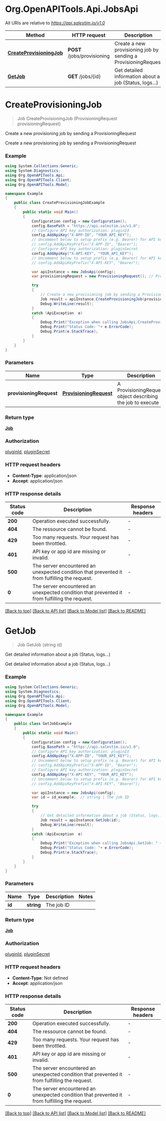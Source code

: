 # Org.OpenAPITools.Api.JobsApi

All URIs are relative to *https://api.salestim.io/v1.0*

Method | HTTP request | Description
------------- | ------------- | -------------
[**CreateProvisioningJob**](JobsApi.md#createprovisioningjob) | **POST** /jobs/provisioning | Create a new provisioning job by sending a ProvisioningRequest
[**GetJob**](JobsApi.md#getjob) | **GET** /jobs/{id} | Get detailed information about a job (Status, logs...)


<a name="createprovisioningjob"></a>
# **CreateProvisioningJob**
> Job CreateProvisioningJob (ProvisioningRequest provisioningRequest)

Create a new provisioning job by sending a ProvisioningRequest

Create a new provisioning job by sending a ProvisioningRequest

### Example
```csharp
using System.Collections.Generic;
using System.Diagnostics;
using Org.OpenAPITools.Api;
using Org.OpenAPITools.Client;
using Org.OpenAPITools.Model;

namespace Example
{
    public class CreateProvisioningJobExample
    {
        public static void Main()
        {
            Configuration config = new Configuration();
            config.BasePath = "https://api.salestim.io/v1.0";
            // Configure API key authorization: pluginId
            config.AddApiKey("X-APP-ID", "YOUR_API_KEY");
            // Uncomment below to setup prefix (e.g. Bearer) for API key, if needed
            // config.AddApiKeyPrefix("X-APP-ID", "Bearer");
            // Configure API key authorization: pluginSecret
            config.AddApiKey("X-API-KEY", "YOUR_API_KEY");
            // Uncomment below to setup prefix (e.g. Bearer) for API key, if needed
            // config.AddApiKeyPrefix("X-API-KEY", "Bearer");

            var apiInstance = new JobsApi(config);
            var provisioningRequest = new ProvisioningRequest(); // ProvisioningRequest | A ProvisioningRequest object describing the job to execute

            try
            {
                // Create a new provisioning job by sending a ProvisioningRequest
                Job result = apiInstance.CreateProvisioningJob(provisioningRequest);
                Debug.WriteLine(result);
            }
            catch (ApiException  e)
            {
                Debug.Print("Exception when calling JobsApi.CreateProvisioningJob: " + e.Message );
                Debug.Print("Status Code: "+ e.ErrorCode);
                Debug.Print(e.StackTrace);
            }
        }
    }
}
```

### Parameters

Name | Type | Description  | Notes
------------- | ------------- | ------------- | -------------
 **provisioningRequest** | [**ProvisioningRequest**](ProvisioningRequest.md)| A ProvisioningRequest object describing the job to execute | 

### Return type

[**Job**](Job.md)

### Authorization

[pluginId](../README.md#pluginId), [pluginSecret](../README.md#pluginSecret)

### HTTP request headers

 - **Content-Type**: application/json
 - **Accept**: application/json

### HTTP response details
| Status code | Description | Response headers |
|-------------|-------------|------------------|
| **200** | Operation executed successfully. |  -  |
| **404** | The ressource cannot be found. |  -  |
| **429** | Too many requests. Your request has been throttled. |  -  |
| **401** | API key or app id are missing or invalid. |  -  |
| **500** | The server encountered an unexpected condition that prevented it from fulfilling the request. |  -  |
| **0** | The server encountered an unexpected condition that prevented it from fulfilling the request. |  -  |

[[Back to top]](#) [[Back to API list]](../README.md#documentation-for-api-endpoints) [[Back to Model list]](../README.md#documentation-for-models) [[Back to README]](../README.md)

<a name="getjob"></a>
# **GetJob**
> Job GetJob (string id)

Get detailed information about a job (Status, logs...)

Get detailed information about a job (Status, logs...)

### Example
```csharp
using System.Collections.Generic;
using System.Diagnostics;
using Org.OpenAPITools.Api;
using Org.OpenAPITools.Client;
using Org.OpenAPITools.Model;

namespace Example
{
    public class GetJobExample
    {
        public static void Main()
        {
            Configuration config = new Configuration();
            config.BasePath = "https://api.salestim.io/v1.0";
            // Configure API key authorization: pluginId
            config.AddApiKey("X-APP-ID", "YOUR_API_KEY");
            // Uncomment below to setup prefix (e.g. Bearer) for API key, if needed
            // config.AddApiKeyPrefix("X-APP-ID", "Bearer");
            // Configure API key authorization: pluginSecret
            config.AddApiKey("X-API-KEY", "YOUR_API_KEY");
            // Uncomment below to setup prefix (e.g. Bearer) for API key, if needed
            // config.AddApiKeyPrefix("X-API-KEY", "Bearer");

            var apiInstance = new JobsApi(config);
            var id = id_example;  // string | The job ID

            try
            {
                // Get detailed information about a job (Status, logs...)
                Job result = apiInstance.GetJob(id);
                Debug.WriteLine(result);
            }
            catch (ApiException  e)
            {
                Debug.Print("Exception when calling JobsApi.GetJob: " + e.Message );
                Debug.Print("Status Code: "+ e.ErrorCode);
                Debug.Print(e.StackTrace);
            }
        }
    }
}
```

### Parameters

Name | Type | Description  | Notes
------------- | ------------- | ------------- | -------------
 **id** | **string**| The job ID | 

### Return type

[**Job**](Job.md)

### Authorization

[pluginId](../README.md#pluginId), [pluginSecret](../README.md#pluginSecret)

### HTTP request headers

 - **Content-Type**: Not defined
 - **Accept**: application/json

### HTTP response details
| Status code | Description | Response headers |
|-------------|-------------|------------------|
| **200** | Operation executed successfully. |  -  |
| **404** | The ressource cannot be found. |  -  |
| **429** | Too many requests. Your request has been throttled. |  -  |
| **401** | API key or app id are missing or invalid. |  -  |
| **500** | The server encountered an unexpected condition that prevented it from fulfilling the request. |  -  |
| **0** | The server encountered an unexpected condition that prevented it from fulfilling the request. |  -  |

[[Back to top]](#) [[Back to API list]](../README.md#documentation-for-api-endpoints) [[Back to Model list]](../README.md#documentation-for-models) [[Back to README]](../README.md)

